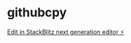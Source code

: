 # githubcpy

[Edit in StackBlitz next generation editor ⚡️](https://stackblitz.com/~/github.com/MIHIRDS-PROG/githubcpy)